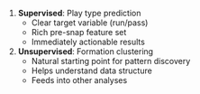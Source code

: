 1. **Supervised**: Play type prediction
    - Clear target variable (run/pass)
    - Rich pre-snap feature set
    - Immediately actionable results
2. **Unsupervised**: Formation clustering
    - Natural starting point for pattern discovery
    - Helps understand data structure
    - Feeds into other analyses